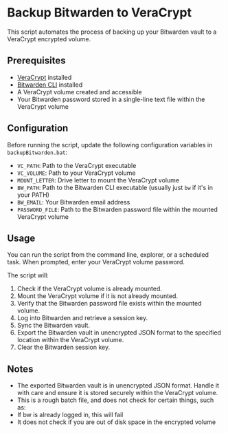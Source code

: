 # Backup Bitwarden to VeraCrypt

This script automates the process of backing up your Bitwarden vault to a VeraCrypt encrypted volume.

## Prerequisites

- [VeraCrypt](https://www.veracrypt.fr/en/Downloads.html) installed
- [Bitwarden CLI](https://bitwarden.com/help/article/cli/) installed
- A VeraCrypt volume created and accessible
- Your Bitwarden password stored in a single-line text file within the VeraCrypt volume

## Configuration

Before running the script, update the following configuration variables in `backupBitwarden.bat`:

- `VC_PATH`: Path to the VeraCrypt executable
- `VC_VOLUME`: Path to your VeraCrypt volume
- `MOUNT_LETTER`: Drive letter to mount the VeraCrypt volume
- `BW_PATH`: Path to the Bitwarden CLI executable (usually just `bw` if it's in your PATH)
- `BW_EMAIL`: Your Bitwarden email address
- `PASSWORD_FILE`: Path to the Bitwarden password file within the mounted VeraCrypt volume

## Usage

You can run the script from the command line, explorer, or a scheduled task. When prompted, enter your VeraCrypt volume password.

The script will:

1. Check if the VeraCrypt volume is already mounted.
2. Mount the VeraCrypt volume if it is not already mounted.
3. Verify that the Bitwarden password file exists within the mounted volume.
4. Log into Bitwarden and retrieve a session key.
5. Sync the Bitwarden vault.
6. Export the Bitwarden vault in unencrypted JSON format to the specified location within the VeraCrypt volume.
7. Clear the Bitwarden session key.

## Notes

- The exported Bitwarden vault is in unencrypted JSON format. Handle it with care and ensure it is stored securely within the VeraCrypt volume.
- This is a rough batch file, and does not check for certain things, such as:
 - If bw is already logged in, this will fail
 - It does not check if you are out of disk space in the encrypted volume